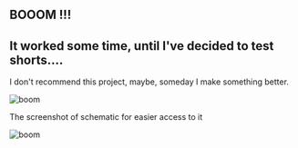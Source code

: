 ## BOOOM !!!

It worked some time, until I've decided to test shorts....
-----

I don't recommend this project, maybe, someday I make something better.

![boom](https://raw.githubusercontent.com/linuxenko/abc-lcd/dev/boom.png)


The screenshot of schematic for easier access to it

![boom](https://raw.githubusercontent.com/linuxenko/abc-lcd/dev/schematic/abc-lcd/schemtaic.png)

